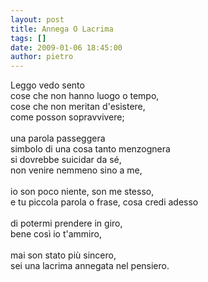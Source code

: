 ```yaml
---
layout: post
title: Annega O Lacrima
tags: []
date: 2009-01-06 18:45:00
author: pietro
---
```

Leggo vedo sento<br/>cose che non hanno luogo o tempo,<br/>cose che non meritan d'esistere,<br/>come posson sopravvivere;<br/><br/>una parola passeggera<br/>simbolo di una cosa tanto menzognera<br/>si dovrebbe suicidar da sé,<br/>non venire nemmeno sino a me,<br/><br/>io son poco niente, son me stesso,<br/>e tu piccola parola o frase, cosa credi adesso<br/><br/>di potermi prendere in giro,<br/>bene così io t'ammiro,<br/><br/>mai son stato più sincero,<br/>sei una lacrima annegata nel pensiero.
